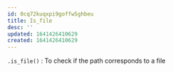 ```yaml
---
id: 0cq72kuqxpi9goffw5ghbeu
title: Is_file
desc: ''
updated: 1641426410629
created: 1641426410629
---
```



`.is_file()` : To check if the path corresponds to a file
